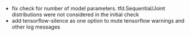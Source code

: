 + fix check for number of model parameters. tfd.Sequential/Joint distributions were not considered in the initial check
+ add tensorflow-silence as one option to mute tensorflow warnings and other log messages
